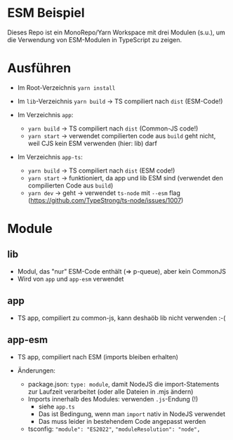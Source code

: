 # ESM Beispiel

Dieses Repo ist ein MonoRepo/Yarn Workspace mit drei Modulen (s.u.), um die Verwendung
von ESM-Modulen in TypeScript zu zeigen.

# Ausführen

- Im Root-Verzeichnis `yarn install`
- Im `lib`-Verzeichnis `yarn build` -> TS compiliert nach `dist` (ESM-Code!)

- Im Verzeichnis `app`:
  - `yarn build` -> TS compiliert nach `dist` (Common-JS code!)
  - `yarn start` -> verwendet compilierten code aus `build` geht nicht, weil CJS kein ESM verwenden (hier: lib) darf
- Im Verzeichnis `app-ts`:
  - `yarn build` -> TS compiliert nach `dist` (ESM code!)
  - `yarn start` -> funktioniert, da app und lib ESM sind (verwendet den compilierten Code aus `build`)
  - `yarn dev` -> geht -> verwendet `ts-node` mit `--esm` flag (https://github.com/TypeStrong/ts-node/issues/1007)

# Module

## lib

- Modul, das "nur" ESM-Code enthält (=> p-queue), aber kein CommonJS
- Wird von `app` und `app-esm` verwendet

## app

- TS app, compiliert zu common-js, kann deshaöb lib nicht verwenden :-(

## app-esm

- TS app, compiliert nach ESM (imports bleiben erhalten)

- Änderungen:
  - package.json: `type: module`, damit NodeJS die import-Statements zur Laufzeit verarbeitet (oder alle Dateien in .mjs ändern)
  - Imports innerhalb des Modules: verwenden `.js`-Endung (!)
    - siehe `app.ts`
    - Das ist Bedingung, wenn man `import` nativ in NodeJS verwendet
    - Das muss leider in bestehendem Code angepasst werden
  - tsconfig: `"module": "ES2022"`, `"moduleResolution": "node",`
